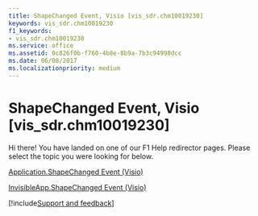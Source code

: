 ```yaml
---
title: ShapeChanged Event, Visio [vis_sdr.chm10019230]
keywords: vis_sdr.chm10019230
f1_keywords:
- vis_sdr.chm10019230
ms.service: office
ms.assetid: 0c826f0b-f760-4b8e-8b9a-7b3c94998dcc
ms.date: 06/08/2017
ms.localizationpriority: medium
---
```



# ShapeChanged Event, Visio [vis_sdr.chm10019230]

Hi there! You have landed on one of our F1 Help redirector pages. Please select the topic you were looking for below.

[Application.ShapeChanged Event (Visio)](https://msdn.microsoft.com/library/aac5dfc5-370e-8299-4e3e-39fe9a7000d2%28Office.15%29.aspx)

[InvisibleApp.ShapeChanged Event (Visio)](https://msdn.microsoft.com/library/a0d1a578-4e5b-dfbb-8bb6-d4a1f97790cc%28Office.15%29.aspx)

[!include[Support and feedback](~/includes/feedback-boilerplate.md)]